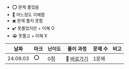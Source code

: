 - ⭕ 문제 풀었음
- 🔺 어느정도 이해함
- ✖️ 문제 풀지 못함
- ✔️ 못풀었지만 + 이해 O
- 😭 못풀고 + 이해 X

  
|    날짜  |  마크 | 난이도 | 풀이 과정                                                                                                | 문제 수 |  비고 |
| -------- |  ---- | ------ | -------------------------------------------------------------------------------------------------------- | ------- |-------|
| 24.09.03 |   ⭕ |    0점  | 💨 [바로가기](https://velog.io/@jominuk1025/11.01)                                                       | 1문제  | |
